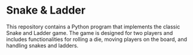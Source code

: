 # Snake & Ladder
This repository contains a Python program that implements the classic Snake and Ladder game. The game is designed for two players and includes functionalities for rolling a die, moving players on the board, and handling snakes and ladders.

